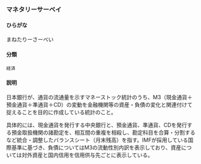 <div style="display:none;">

## [あ行](securities-terms?id=あ行)
## [か行](securities-terms?id=か行)
## [さ行](securities-terms?id=さ行)
## [た行](securities-terms?id=た行)
## [な行](securities-terms?id=な行)
## [は行](securities-terms?id=は行)
## [ま行](securities-terms?id=ま行)

</div>

### マネタリーサーベイ

#### ひらがな

まねたりーさーべい

#### 分類

`経済`

#### 説明

日本銀行が、通貨の流通量を示すマネーストック統計のうち、M3（現金通貨＋預金通貨＋準通貨＋CD）の変動を金融機関等の資産・負債の変化と関連付けて捉えることを目的に作成している統計のこと。
 
具体的には、現金通貨を発行する中央銀行と、預金通貨、準通貨、CDを発行する預金取扱機関の諸勘定を、相互間の重複を相殺し、勘定科目を合算・分割するなど統合・調整したバランスシート（月末残高）を指す。IMFが採用している国際基準に基づき、負債についてはM3の流動性別内訳を表示しており、資産については対外資産と国内信用を信用供与先ごとに表示している。

<div style="display:none;">

## [や行](securities-terms?id=や行)
## [ら行](securities-terms?id=ら行)
## [わ行](securities-terms?id=わ行)
## [英数字・記号](securities-terms?id=英数字・記号)

</div>


